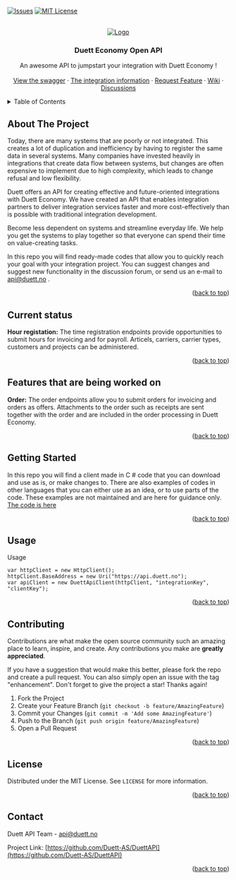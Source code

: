 <div id="top"></div>
<!--
*** Thanks for checking out the Best-README-Template. If you have a suggestion
*** that would make this better, please fork the repo and create a pull request
*** or simply open an issue with the tag "enhancement".
*** Don't forget to give the project a star!
*** Thanks again! Now go create something AMAZING! :D
-->



<!-- PROJECT SHIELDS -->
<!--
*** I'm using markdown "reference style" links for readability.
*** Reference links are enclosed in brackets [ ] instead of parentheses ( ).
*** See the bottom of this document for the declaration of the reference variables
*** for contributors-url, forks-url, etc. This is an optional, concise syntax you may use.
*** https://www.markdownguide.org/basic-syntax/#reference-style-links
-->
[![Issues][issues-shield]][issues-url]
[![MIT License][license-shield]][license-url]



<!-- PROJECT LOGO -->
<br />
<div align="center">
  <a href="https://github.com/othneildrew/Best-README-Template">
    <img src="https://duett.no/wp-content/uploads/2017/09/Logo214x90.png" alt="Logo">
  </a>

  <h3 align="center">Duett Economy Open API</h3>

  <p align="center">
    An awesome API to jumpstart your integration with Duett Economy !
    <br />
    <br />
    <a href="https://api.duett.no/swagger/index.html">View the swagger</a>
    ·
    <a href="https://duett.no/integrasjoner/">The integration information</a>
    ·
    <a href="https://github.com/Duett-AS/DuettAPI/issues">Request Feature</a>
    ·
    <a href="https://github.com/Duett-AS/DuettAPI/wikis">Wiki</a>
    ·
    <a href="https://github.com/Duett-AS/DuettAPI/discussions">Discussions</a>
  </p>
</div>



<!-- TABLE OF CONTENTS -->
<details>
  <summary>Table of Contents</summary>
  <ol>
    <li>
      <a href="#about-the-project">About The Project</a>
    </li>
    <li>
      <a href="#current-status">Current status</a>
    </li>
    <li>
      <a href="#features-that-are-being-worked on">Features that are being worked on</a>
    </li>
    <li>
      <a href="#getting-started">Getting Started</a>
    </li>
    <li><a href="#usage">Usage</a></li>
    <li><a href="#contributing">Contributing</a></li>
    <li><a href="#license">License</a></li>
    <li><a href="#contact">Contact</a></li>
  </ol>
</details>



<!-- ABOUT THE PROJECT -->
## About The Project

Today, there are many systems that are poorly or not integrated. This creates a lot of duplication and inefficiency by having to register the same data in several systems. Many companies have invested heavily in integrations that create data flow between systems, but changes are often expensive to implement due to high complexity, which leads to change refusal and low flexibility.

Duett offers an API for creating effective and future-oriented integrations with Duett Economy. We have created an API that enables integration partners to deliver integration services faster and more cost-effectively than is possible with traditional integration development.

Become less dependent on systems and streamline everyday life. We help you get the systems to play together so that everyone can spend their time on value-creating tasks.

In this repo you will find ready-made codes that allow you to quickly reach your goal with your integration project. You can suggest changes and suggest new functionality in the discussion forum, or send us an e-mail to api@duett.no .

<p align="right">(<a href="#top">back to top</a>)</p>

## Current status
**Hour registation:**
The time registration endpoints provide opportunities to submit hours for invoicing and for payroll. Articels, carriers, carrier types, customers and projects can be administered.
<p align="right">(<a href="#top">back to top</a>)</p>

## Features that are being worked on
**Order:**
The order endpoints allow you to submit orders for invoicing and orders as offers. Attachments to the order such as receipts are sent together with the order and are included in the order processing in Duett Economy.
<p align="right">(<a href="#top">back to top</a>)</p>

<!-- GETTING STARTED -->
## Getting Started

In this repo you will find a client made in C # code that you can download and use as is, or make changes to. There are also examples of codes in other languages that you can either use as an idea, or to use parts of the code. These examples are not maintained and are here for guidance only. <a href="https://github.com/Duett-AS/DuettAPI/tree/main/.NET%20ApiClient">The code is here</a>
<p align="right">(<a href="#top">back to top</a>)</p>

<!-- USAGE EXAMPLES -->
## Usage

Usage
```CSHARP
var httpClient = new HttpClient();
httpClient.BaseAddress = new Uri("https://api.duett.no");
var apiClient = new DuettApiClient(httpClient, "integrationKey", "clientKey");
```


<p align="right">(<a href="#top">back to top</a>)</p>

<!-- CONTRIBUTING -->
## Contributing

Contributions are what make the open source community such an amazing place to learn, inspire, and create. Any contributions you make are **greatly appreciated**.

If you have a suggestion that would make this better, please fork the repo and create a pull request. You can also simply open an issue with the tag "enhancement".
Don't forget to give the project a star! Thanks again!

1. Fork the Project
2. Create your Feature Branch (`git checkout -b feature/AmazingFeature`)
3. Commit your Changes (`git commit -m 'Add some AmazingFeature'`)
4. Push to the Branch (`git push origin feature/AmazingFeature`)
5. Open a Pull Request

<p align="right">(<a href="#top">back to top</a>)</p>



<!-- LICENSE -->
## License

Distributed under the MIT License. See `LICENSE` for more information.

<p align="right">(<a href="#top">back to top</a>)</p>



<!-- CONTACT -->
## Contact

Duett API Team - api@duett.no

Project Link: [https://github.com/Duett-AS/DuettAPI](https://github.com/Duett-AS/DuettAPI)

<p align="right">(<a href="#top">back to top</a>)</p>


<!-- MARKDOWN LINKS & IMAGES -->
<!-- https://www.markdownguide.org/basic-syntax/#reference-style-links -->
[contributors-shield]: https://img.shields.io/github/contributors/othneildrew/Best-README-Template.svg?style=for-the-badge
[contributors-url]: https://github.com/othneildrew/Best-README-Template/graphs/contributors
[forks-shield]: https://img.shields.io/github/forks/othneildrew/Best-README-Template.svg?style=for-the-badge
[forks-url]: https://github.com/othneildrew/Best-README-Template/network/members
[stars-shield]: https://img.shields.io/github/stars/othneildrew/Best-README-Template.svg?style=for-the-badge
[stars-url]: Duett-AS/DuettAPI/stargazers
[issues-shield]: https://img.shields.io/github/issues/othneildrew/Best-README-Template.svg?style=for-the-badge
[issues-url]: https://github.com/Duett-AS/DuettAPI/issues
[license-shield]: https://img.shields.io/github/license/othneildrew/Best-README-Template.svg?style=for-the-badge
[license-url]: https://github.com/othneildrew/Best-README-Template/blob/master/LICENSE.txt
[linkedin-shield]: https://img.shields.io/badge/-LinkedIn-black.svg?style=for-the-badge&logo=linkedin&colorB=555
[linkedin-url]: https://linkedin.com/in/othneildrew
[product-screenshot]: images/screenshot.png
